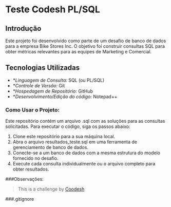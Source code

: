 # Teste Codesh PL/SQL

## Introdução

Este projeto foi desenvolvido como parte de um desafio de banco de dados para a empresa Bike Stores Inc.
O objetivo foi construir consultas SQL para obter métricas relevantes para as equipes de Marketing e Comercial. 

## Tecnologias Utilizadas

* **Linguagem de Consulta:* SQL (ou PL/SQL)
* **Controle de Versão:* Git
* **Hospedagem de Repositório:* GitHub
* **Desenvolvimento/Edição do código:* Notepad++

### Como Usar o Projeto:

Este repositório contém um arquivo .sql com as soluções para as consultas solicitadas. Para executar o código, siga os passos abaixo:

1. Clone este repositório para a sua máquina local.
2. Abra o arquivo resultados_teste.sql em uma ferramenta de gerenciamento de banco de dados.
3. Conecte-se a um banco de dados com a mesma estrutura do modelo fornecido no desafio.
4. Execute cada consulta individualmente ou o arquivo completo para obter resultados. 

###Observações:
>  This is a challenge by [Coodesh](https://coodesh.com/)

###.gitignore
